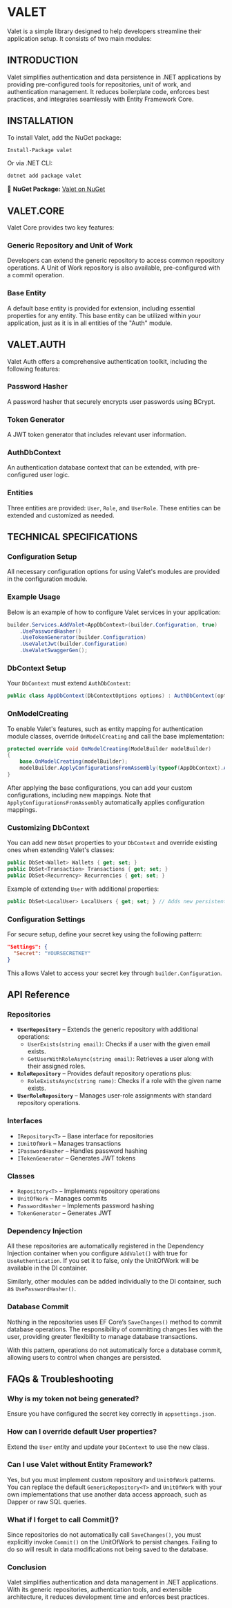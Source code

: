 # VALET

Valet is a simple library designed to help developers streamline their application setup. It consists of two main modules:

## INTRODUCTION

Valet simplifies authentication and data persistence in .NET applications by providing pre-configured tools for repositories, unit of work, and authentication management. It reduces boilerplate code, enforces best practices, and integrates seamlessly with Entity Framework Core.

## INSTALLATION

To install Valet, add the NuGet package:

```sh
Install-Package valet
```

Or via .NET CLI:

```sh
dotnet add package valet
```

🔗 **NuGet Package:** [Valet on NuGet](https://www.nuget.org/packages/valet/)


## VALET.CORE

Valet Core provides two key features:

### Generic Repository and Unit of Work
Developers can extend the generic repository to access common repository operations. A Unit of Work repository is also available, pre-configured with a commit operation.

### Base Entity
A default base entity is provided for extension, including essential properties for any entity. This base entity can be utilized within your application, just as it is in all entities of the "Auth" module.

## VALET.AUTH

Valet Auth offers a comprehensive authentication toolkit, including the following features:

### Password Hasher
A password hasher that securely encrypts user passwords using BCrypt.

### Token Generator
A JWT token generator that includes relevant user information.

### AuthDbContext
An authentication database context that can be extended, with pre-configured user logic.

### Entities
Three entities are provided: `User`, `Role`, and `UserRole`. These entities can be extended and customized as needed.

## TECHNICAL SPECIFICATIONS

### Configuration Setup
All necessary configuration options for using Valet's modules are provided in the configuration module.

### Example Usage
Below is an example of how to configure Valet services in your application:

```csharp
builder.Services.AddValet<AppDbContext>(builder.Configuration, true)
    .UsePasswordHasher()
    .UseTokenGenerator(builder.Configuration)
    .UseValetJwt(builder.Configuration)
    .UseValetSwaggerGen();
```

### DbContext Setup
Your `DbContext` must extend `AuthDbContext`:

```csharp
public class AppDbContext(DbContextOptions options) : AuthDbContext(options)
```

### OnModelCreating
To enable Valet's features, such as entity mapping for authentication module classes, override `OnModelCreating` and call the base implementation:

```csharp
protected override void OnModelCreating(ModelBuilder modelBuilder)
{
    base.OnModelCreating(modelBuilder);
    modelBuilder.ApplyConfigurationsFromAssembly(typeof(AppDbContext).Assembly);
}
```

After applying the base configurations, you can add your custom configurations, including new mappings. Note that `ApplyConfigurationsFromAssembly` automatically applies configuration mappings.

### Customizing DbContext
You can add new `DbSet` properties to your `DbContext` and override existing ones when extending Valet's classes:

```csharp
public DbSet<Wallet> Wallets { get; set; }
public DbSet<Transaction> Transactions { get; set; }
public DbSet<Recurrency> Recurrencies { get; set; }
```

Example of extending `User` with additional properties:

```csharp
public DbSet<LocalUser> LocalUsers { get; set; } // Adds new persistent properties
```

### Configuration Settings
For secure setup, define your secret key using the following pattern:

```json
"Settings": {
  "Secret": "YOURSECRETKEY"
}
```

This allows Valet to access your secret key through `builder.Configuration`.

## API Reference

### Repositories
- **`UserRepository`** – Extends the generic repository with additional operations:
  - `UserExists(string email)`: Checks if a user with the given email exists.
  - `GetUserWithRoleAsync(string email)`: Retrieves a user along with their assigned roles.
- **`RoleRepository`** – Provides default repository operations plus:
  - `RoleExistsAsync(string name)`: Checks if a role with the given name exists.
- **`UserRoleRepository`** – Manages user-role assignments with standard repository operations.

### Interfaces
- `IRepository<T>` – Base interface for repositories
- `IUnitOfWork` – Manages transactions
- `IPasswordHasher` – Handles password hashing
- `ITokenGenerator` – Generates JWT tokens

### Classes
- `Repository<T>` – Implements repository operations
- `UnitOfWork` – Manages commits
- `PasswordHasher` – Implements password hashing
- `TokenGenerator` – Generates JWT 

### Dependency Injection
All these repositories are automatically registered in the Dependency Injection container when you configure `AddValet()` with true for `UseAuthentication`. If you set it to false, only the UnitOfWork will be available in the DI container.

Similarly, other modules can be added individually to the DI container, such as `UsePasswordHasher()`.

### Database Commit
Nothing in the repositories uses EF Core’s `SaveChanges()` method to commit database operations. The responsibility of committing changes lies with the user, providing greater flexibility to manage database transactions.

With this pattern, operations do not automatically force a database commit, allowing users to control when changes are persisted.

## FAQs & Troubleshooting

### Why is my token not being generated?
Ensure you have configured the secret key correctly in `appsettings.json`.

### How can I override default User properties?
Extend the `User` entity and update your `DbContext` to use the new class.

### Can I use Valet without Entity Framework?
Yes, but you must implement custom repository and `UnitOfWork` patterns. You can replace the default `GenericRepository<T>` and `UnitOfWork` with your own implementations that use another data access approach, such as Dapper or raw SQL queries.

### What if I forget to call Commit()?
Since repositories do not automatically call `SaveChanges()`, you must explicitly invoke `Commit()` on the UnitOfWork to persist changes. Failing to do so will result in data modifications not being saved to the database.

### Conclusion

Valet simplifies authentication and data management in .NET applications. With its generic repositories, authentication tools, and extensible architecture, it reduces development time and enforces best practices.

